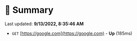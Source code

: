 # 📖 Summary
Last updated: **9/13/2022, 8:35:46 AM**

- `GET` [https://google.com](https://google.com) - **Up** (185ms)
